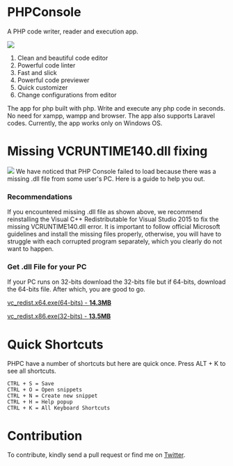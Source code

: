 # PHPConsole
A PHP code writer, reader and execution app.

<img src="https://github.com/coderatio/phpconsole/blob/master/docs/gif_11.gif"/>

<ol>
  <li>Clean and beautiful code editor</li>
  <li>Powerful code linter</li>
  <li>Fast and slick</li>
  <li>Powerful code previewer</li>
  <li>Quick customizer</li>
  <li>Change configurations from editor</li>
</ol>

The app for php built with php. Write and execute any php code in seconds. No need for xampp, wampp and browser. The app also supports Laravel codes. Currently, the app works only on Windows OS.

# Missing VCRUNTIME140.dll fixing
<img src="https://ugetfix.com/wp-content/uploads/articles/askit/vcruntime140-dll-is-missing-error-windows_en.jpg"/>
We have noticed that PHP Console failed to load because there was a missing .dll file from some user's PC. Here is a guide to help you out.

### Recommendations
If you encountered missing .dll file as shown above, we recommend reinstalling the Visual C++ Redistributable for Visual Studio 2015 to fix the missing VCRUNTIME140.dll error. It is important to follow official Microsoft guidelines and install the missing files properly, otherwise, you will have to struggle with each corrupted program separately, which you clearly do not want to happen.

### Get .dll File for your PC
If your PC runs on 32-bits download the 32-bits file but if 64-bits, download the 64-bits file. After which, you are good to go.

<p><a href="https://download.microsoft.com/download/0/6/4/064F84EA-D1DB-4EAA-9A5C-CC2F0FF6A638/vc_redist.x64.exe">vc_redist.x64.exe(64-bits) - <b>14.3MB</b></a></p>
<p><a href="https://download.microsoft.com/download/0/6/4/064F84EA-D1DB-4EAA-9A5C-CC2F0FF6A638/vc_redist.x86.exe">vc_redist.x86.exe(32-bits) - <b>13.5MB</b></a></p>

# Quick Shortcuts
PHPC have a number of shortcuts but here are quick once. Press ALT + K to see all shortcuts.
```
CTRL + S = Save
CTRL + O = Open snippets
CTRL + N = Create new snippet
CTRL + H = Help popup
CTRL + K = All Keyboard Shortcuts
```

# Contribution
To contribute, kindly send a pull request or find me on <a href="https://twitter.com/josiahoyahaya">Twitter</a>.
